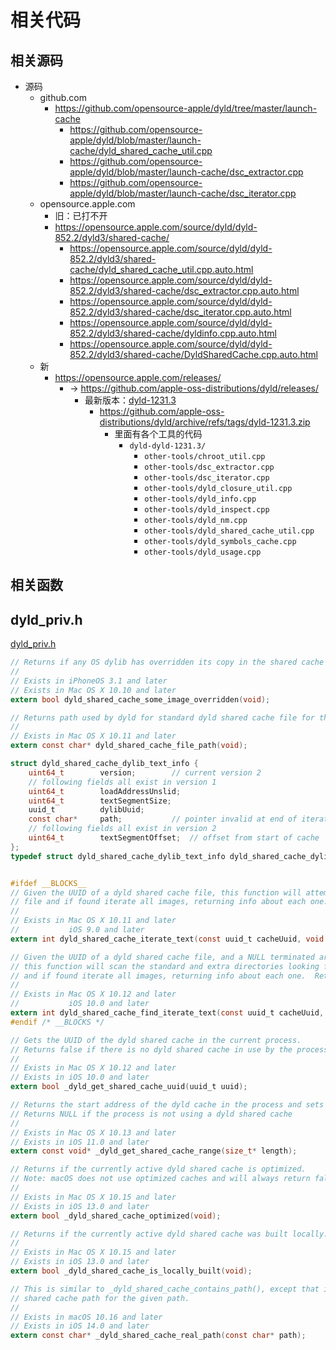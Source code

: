 # 相关代码

## 相关源码

* 源码
	* github.com
		* https://github.com/opensource-apple/dyld/tree/master/launch-cache
			* https://github.com/opensource-apple/dyld/blob/master/launch-cache/dyld_shared_cache_util.cpp
			* https://github.com/opensource-apple/dyld/blob/master/launch-cache/dsc_extractor.cpp
			* https://github.com/opensource-apple/dyld/blob/master/launch-cache/dsc_iterator.cpp
	* opensource.apple.com
		* 旧：已打不开
  		* https://opensource.apple.com/source/dyld/dyld-852.2/dyld3/shared-cache/
  			* https://opensource.apple.com/source/dyld/dyld-852.2/dyld3/shared-cache/dyld_shared_cache_util.cpp.auto.html
  			* https://opensource.apple.com/source/dyld/dyld-852.2/dyld3/shared-cache/dsc_extractor.cpp.auto.html
  			* https://opensource.apple.com/source/dyld/dyld-852.2/dyld3/shared-cache/dsc_iterator.cpp.auto.html
  			* https://opensource.apple.com/source/dyld/dyld-852.2/dyld3/shared-cache/dyldinfo.cpp.auto.html
  			* https://opensource.apple.com/source/dyld/dyld-852.2/dyld3/shared-cache/DyldSharedCache.cpp.auto.html
  	* 新
      * https://opensource.apple.com/releases/
        * -> https://github.com/apple-oss-distributions/dyld/releases/
          * 最新版本：[dyld-1231.3](https://github.com/apple-oss-distributions/dyld/releases/tag/dyld-1231.3)
            * https://github.com/apple-oss-distributions/dyld/archive/refs/tags/dyld-1231.3.zip
              * 里面有各个工具的代码
                * `dyld-dyld-1231.3/`
                  * `other-tools/chroot_util.cpp`
                  * `other-tools/dsc_extractor.cpp`
                  * `other-tools/dsc_iterator.cpp`
                  * `other-tools/dyld_closure_util.cpp`
                  * `other-tools/dyld_info.cpp`
                  * `other-tools/dyld_inspect.cpp`
                  * `other-tools/dyld_nm.cpp`
                  * `other-tools/dyld_shared_cache_util.cpp`
                  * `other-tools/dyld_symbols_cache.cpp`
                  * `other-tools/dyld_usage.cpp`

## 相关函数

## dyld_priv.h

[dyld_priv.h](https://opensource.apple.com/source/dyld/dyld-852.2/include/mach-o/dyld_priv.h.auto.html)

```c
// Returns if any OS dylib has overridden its copy in the shared cache
//
// Exists in iPhoneOS 3.1 and later 
// Exists in Mac OS X 10.10 and later
extern bool dyld_shared_cache_some_image_overridden(void);

// Returns path used by dyld for standard dyld shared cache file for the current arch.
//
// Exists in Mac OS X 10.11 and later
extern const char* dyld_shared_cache_file_path(void);

struct dyld_shared_cache_dylib_text_info {
	uint64_t		version;		// current version 2
	// following fields all exist in version 1
	uint64_t		loadAddressUnslid;
	uint64_t		textSegmentSize; 
	uuid_t			dylibUuid;
	const char*		path;			// pointer invalid at end of iterations
	// following fields all exist in version 2
	uint64_t        textSegmentOffset;  // offset from start of cache
};
typedef struct dyld_shared_cache_dylib_text_info dyld_shared_cache_dylib_text_info;


#ifdef __BLOCKS__
// Given the UUID of a dyld shared cache file, this function will attempt to locate the cache
// file and if found iterate all images, returning info about each one.  Returns 0 on success.
//
// Exists in Mac OS X 10.11 and later
//           iOS 9.0 and later
extern int dyld_shared_cache_iterate_text(const uuid_t cacheUuid, void (^callback)(const dyld_shared_cache_dylib_text_info* info));

// Given the UUID of a dyld shared cache file, and a NULL terminated array of extra directory paths to search,
// this function will scan the standard and extra directories looking for a cache file that matches the UUID
// and if found iterate all images, returning info about each one.  Returns 0 on success.
//
// Exists in Mac OS X 10.12 and later
//           iOS 10.0 and later
extern int dyld_shared_cache_find_iterate_text(const uuid_t cacheUuid, const char* extraSearchDirs[], void (^callback)(const dyld_shared_cache_dylib_text_info* info));
#endif /* __BLOCKS */

// Gets the UUID of the dyld shared cache in the current process.
// Returns false if there is no dyld shared cache in use by the processes.
//
// Exists in Mac OS X 10.12 and later
// Exists in iOS 10.0 and later
extern bool _dyld_get_shared_cache_uuid(uuid_t uuid);

// Returns the start address of the dyld cache in the process and sets length to the size of the cache.
// Returns NULL if the process is not using a dyld shared cache
//
// Exists in Mac OS X 10.13 and later
// Exists in iOS 11.0 and later
extern const void* _dyld_get_shared_cache_range(size_t* length);

// Returns if the currently active dyld shared cache is optimized.
// Note: macOS does not use optimized caches and will always return false.
//
// Exists in Mac OS X 10.15 and later
// Exists in iOS 13.0 and later
extern bool _dyld_shared_cache_optimized(void);

// Returns if the currently active dyld shared cache was built locally.
//
// Exists in Mac OS X 10.15 and later
// Exists in iOS 13.0 and later
extern bool _dyld_shared_cache_is_locally_built(void);

// This is similar to _dyld_shared_cache_contains_path(), except that it returns the canonical
// shared cache path for the given path.
//
// Exists in macOS 10.16 and later
// Exists in iOS 14.0 and later
extern const char* _dyld_shared_cache_real_path(const char* path);
```
